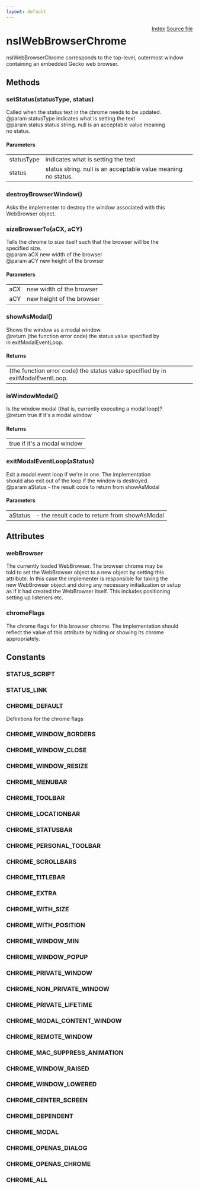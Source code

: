 ```yaml
---
layout: default
---
```

<div class='links' style='float:right'><a href="../index.html">Index</a>
<a href="http://dxr.mozilla.org/mozilla-central/source/embedding/browser/nsIWebBrowserChrome.idl">Source file</a>
</div>

# nsIWebBrowserChrome #
  
nsIWebBrowserChrome corresponds to the top-level, outermost window  
containing an embedded Gecko web browser.  
  

## Methods ##

### setStatus(statusType, status) ###
  
Called when the status text in the chrome needs to be updated.  
@param statusType indicates what is setting the text  
@param status status string. null is an acceptable value meaning  
              no status.  
  

#### Parameters ####

<table>

<tr>
<td>statusType</td>
<td>indicates what is setting the text  
</td>
</tr>

<tr>
<td>status</td>
<td>status string. null is an acceptable value meaning  
              no status.  
</td>
</tr>

</table>

### destroyBrowserWindow() ###
  
Asks the implementer to destroy the window associated with this  
WebBrowser object.  
  

### sizeBrowserTo(aCX, aCY) ###
  
Tells the chrome to size itself such that the browser will be the   
specified size.  
@param aCX new width of the browser  
@param aCY new height of the browser  
  

#### Parameters ####

<table>

<tr>
<td>aCX</td>
<td>new width of the browser  
</td>
</tr>

<tr>
<td>aCY</td>
<td>new height of the browser  
</td>
</tr>

</table>

### showAsModal() ###
  
Shows the window as a modal window.  
@return (the function error code) the status value specified by  
        in exitModalEventLoop.  
  

#### Returns ####

<table>

<tr>
<td>(the function error code) the status value specified by  
        in exitModalEventLoop.  
</td>
</tr>

</table>

### isWindowModal() ###
  
Is the window modal (that is, currently executing a modal loop)?  
@return true if it's a modal window  
  

#### Returns ####

<table>

<tr>
<td>true if it's a modal window  
</td>
</tr>

</table>

### exitModalEventLoop(aStatus) ###
  
Exit a modal event loop if we're in one. The implementation  
should also exit out of the loop if the window is destroyed.  
@param aStatus - the result code to return from showAsModal  
  

#### Parameters ####

<table>

<tr>
<td>aStatus</td>
<td>- the result code to return from showAsModal  
</td>
</tr>

</table>

## Attributes ##

### webBrowser ###
  
The currently loaded WebBrowser.  The browser chrome may be  
told to set the WebBrowser object to a new object by setting this  
attribute.  In this case the implementer is responsible for taking the   
new WebBrowser object and doing any necessary initialization or setup   
as if it had created the WebBrowser itself.  This includes positioning  
setting up listeners etc.  
  

### chromeFlags ###
  
The chrome flags for this browser chrome. The implementation should  
reflect the value of this attribute by hiding or showing its chrome  
appropriately.  
  

## Constants ##

### STATUS_SCRIPT ###

### STATUS_LINK ###

### CHROME_DEFAULT ###
  
Definitions for the chrome flags  
  

### CHROME_WINDOW_BORDERS ###

### CHROME_WINDOW_CLOSE ###

### CHROME_WINDOW_RESIZE ###

### CHROME_MENUBAR ###

### CHROME_TOOLBAR ###

### CHROME_LOCATIONBAR ###

### CHROME_STATUSBAR ###

### CHROME_PERSONAL_TOOLBAR ###

### CHROME_SCROLLBARS ###

### CHROME_TITLEBAR ###

### CHROME_EXTRA ###

### CHROME_WITH_SIZE ###

### CHROME_WITH_POSITION ###

### CHROME_WINDOW_MIN ###

### CHROME_WINDOW_POPUP ###

### CHROME_PRIVATE_WINDOW ###

### CHROME_NON_PRIVATE_WINDOW ###

### CHROME_PRIVATE_LIFETIME ###

### CHROME_MODAL_CONTENT_WINDOW ###

### CHROME_REMOTE_WINDOW ###

### CHROME_MAC_SUPPRESS_ANIMATION ###

### CHROME_WINDOW_RAISED ###

### CHROME_WINDOW_LOWERED ###

### CHROME_CENTER_SCREEN ###

### CHROME_DEPENDENT ###

### CHROME_MODAL ###

### CHROME_OPENAS_DIALOG ###

### CHROME_OPENAS_CHROME ###

### CHROME_ALL ###

